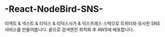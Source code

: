 # -React-NodeBird-SNS-
리액트 &amp; 넥스트 &amp; 리덕스 &amp; 리덕스사가 &amp; 익스프레스 스택으로 트위터와 유사한 SNS 서비스를 만들어봅니다. 끝으로 검색엔진 최적화 후 AWS에 배포합니다.
